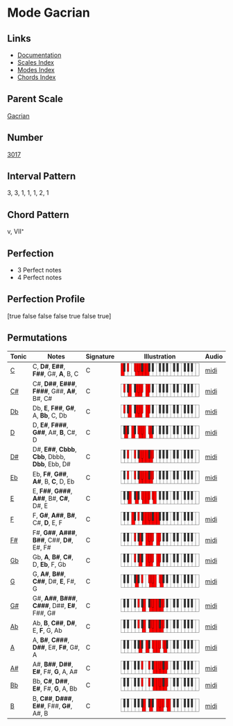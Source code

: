 # Mode Gacrian

## Links

- [Documentation](README.md)
- [Scales Index](Scales.md)
- [Modes Index](Modes.md)
- [Chords Index](Chords.md)

## Parent Scale

[Gacrian](ScaleGacrian.md)

## Number

[3017](https://ianring.com/musictheory/scales/3017)

## Interval Pattern

3, 3, 1, 1, 1, 2, 1

## Chord Pattern

v, VII⁺

## Perfection

- 3 Perfect notes
- 4 Perfect notes

## Perfection Profile

[true false false false true false true]

## Permutations

| Tonic | Notes | Signature | Illustration | Audio |
|-------|-------|-----------|--------------|-------|
| [C](ModeCNaturalGacrian.md) | C, **D#**, **E##**, **F##**, G#, **A**, B, C | C | ![CNaturalGacrian](ModeCNaturalGacrian.png) | [midi](https://github.com/edipermadi/music/blob/main/docs/ModeCNaturalGacrian.mid?raw=true) |
| [C#](ModeCSharpGacrian.md) | C#, **D##**, **E###**, **F###**, G##, **A#**, B#, C# | C | ![CSharpGacrian](ModeCSharpGacrian.png) | [midi](https://github.com/edipermadi/music/blob/main/docs/ModeCSharpGacrian.mid?raw=true) |
| [Db](ModeDFlatGacrian.md) | Db, **E**, **F##**, **G#**, A, **Bb**, C, Db | C | ![DFlatGacrian](ModeDFlatGacrian.png) | [midi](https://github.com/edipermadi/music/blob/main/docs/ModeDFlatGacrian.mid?raw=true) |
| [D](ModeDNaturalGacrian.md) | D, **E#**, **F###**, **G##**, A#, **B**, C#, D | C | ![DNaturalGacrian](ModeDNaturalGacrian.png) | [midi](https://github.com/edipermadi/music/blob/main/docs/ModeDNaturalGacrian.mid?raw=true) |
| [D#](ModeDSharpGacrian.md) | D#, **E##**, **Cbbb**, **Cbb**, Dbbb, **Dbb**, Ebb, D# | C | ![DSharpGacrian](ModeDSharpGacrian.png) | [midi](https://github.com/edipermadi/music/blob/main/docs/ModeDSharpGacrian.mid?raw=true) |
| [Eb](ModeEFlatGacrian.md) | Eb, **F#**, **G##**, **A#**, B, **C**, D, Eb | C | ![EFlatGacrian](ModeEFlatGacrian.png) | [midi](https://github.com/edipermadi/music/blob/main/docs/ModeEFlatGacrian.mid?raw=true) |
| [E](ModeENaturalGacrian.md) | E, **F##**, **G###**, **A##**, B#, **C#**, D#, E | C | ![ENaturalGacrian](ModeENaturalGacrian.png) | [midi](https://github.com/edipermadi/music/blob/main/docs/ModeENaturalGacrian.mid?raw=true) |
| [F](ModeFNaturalGacrian.md) | F, **G#**, **A##**, **B#**, C#, **D**, E, F | C | ![FNaturalGacrian](ModeFNaturalGacrian.png) | [midi](https://github.com/edipermadi/music/blob/main/docs/ModeFNaturalGacrian.mid?raw=true) |
| [F#](ModeFSharpGacrian.md) | F#, **G##**, **A###**, **B##**, C##, **D#**, E#, F# | C | ![FSharpGacrian](ModeFSharpGacrian.png) | [midi](https://github.com/edipermadi/music/blob/main/docs/ModeFSharpGacrian.mid?raw=true) |
| [Gb](ModeGFlatGacrian.md) | Gb, **A**, **B#**, **C#**, D, **Eb**, F, Gb | C | ![GFlatGacrian](ModeGFlatGacrian.png) | [midi](https://github.com/edipermadi/music/blob/main/docs/ModeGFlatGacrian.mid?raw=true) |
| [G](ModeGNaturalGacrian.md) | G, **A#**, **B##**, **C##**, D#, **E**, F#, G | C | ![GNaturalGacrian](ModeGNaturalGacrian.png) | [midi](https://github.com/edipermadi/music/blob/main/docs/ModeGNaturalGacrian.mid?raw=true) |
| [G#](ModeGSharpGacrian.md) | G#, **A##**, **B###**, **C###**, D##, **E#**, F##, G# | C | ![GSharpGacrian](ModeGSharpGacrian.png) | [midi](https://github.com/edipermadi/music/blob/main/docs/ModeGSharpGacrian.mid?raw=true) |
| [Ab](ModeAFlatGacrian.md) | Ab, **B**, **C##**, **D#**, E, **F**, G, Ab | C | ![AFlatGacrian](ModeAFlatGacrian.png) | [midi](https://github.com/edipermadi/music/blob/main/docs/ModeAFlatGacrian.mid?raw=true) |
| [A](ModeANaturalGacrian.md) | A, **B#**, **C###**, **D##**, E#, **F#**, G#, A | C | ![ANaturalGacrian](ModeANaturalGacrian.png) | [midi](https://github.com/edipermadi/music/blob/main/docs/ModeANaturalGacrian.mid?raw=true) |
| [A#](ModeASharpGacrian.md) | A#, **B##**, **D##**, **E#**, F#, **G**, A, A# | C | ![ASharpGacrian](ModeASharpGacrian.png) | [midi](https://github.com/edipermadi/music/blob/main/docs/ModeASharpGacrian.mid?raw=true) |
| [Bb](ModeBFlatGacrian.md) | Bb, **C#**, **D##**, **E#**, F#, **G**, A, Bb | C | ![BFlatGacrian](ModeBFlatGacrian.png) | [midi](https://github.com/edipermadi/music/blob/main/docs/ModeBFlatGacrian.mid?raw=true) |
| [B](ModeBNaturalGacrian.md) | B, **C##**, **D###**, **E##**, F##, **G#**, A#, B | C | ![BNaturalGacrian](ModeBNaturalGacrian.png) | [midi](https://github.com/edipermadi/music/blob/main/docs/ModeBNaturalGacrian.mid?raw=true) |
